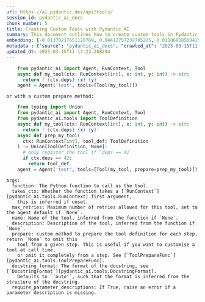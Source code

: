 ```yaml
---
url: https://ai.pydantic.dev/api/tools/
session_id: pydantic_ai_docs
chunk_number: 5
title: Creating Custom Tools with Pydantic AI
summary: This document outlines how to create custom tools in Pydantic AI using the `Agent` and `Tool` classes. It includes examples of defining a tool function with a context parameter and optionally implementing a custom preparation method to conditionally register the tool based on context dependencies.
embedding: [-0.01370217651128769, 0.04412757232785225, 0.011869185604155064, -0.043878648430109024, -0.03154555708169937, -0.026363395154476166, 0.03206603601574898, 0.029282603412866592, -0.00679451460018754, 0.021837491542100906, 0.023331038653850555, -0.05069013312458992, 0.018058359622955322, -0.05041857808828354, -0.0009228602866642177, 0.0035584927536547184, -0.032858069986104965, 0.0026476543862372637, 0.01238966453820467, 0.057433731853961945, 0.05702640116214752, -0.0026434112805873156, 0.0027226146776229143, 0.013996360823512077, 0.03070826455950737, -0.012842254713177681, -0.0032643089070916176, 0.03586779534816742, -0.021848805248737335, 0.015637001022696495, 0.0057111261412501335, -0.016926884651184082, -0.03303910419344902, 0.020943624898791313, -0.014743135310709476, -0.03170396387577057, 0.04358446225523949, -0.010392609052360058, -0.01618010923266411, 0.02844531275331974, -0.0012934186961501837, -0.026499172672629356, 0.019031429663300514, 0.014188711531460285, -0.013362733647227287, 0.0006817143876105547, -0.03516628220677376, 0.035550981760025024, -0.004019569139927626, -0.03774604573845863, -0.004933236166834831, 0.039420630782842636, -0.013351419009268284, 0.04539482668042183, -0.029486270621418953, -0.02817375771701336, 0.0015656802570447326, 0.038085490465164185, -0.00956663116812706, -0.008169258013367653, -0.0010565159609541297, 0.001476576435379684, 0.0028088896069675684, 0.0572979561984539, -0.041185732930898666, -0.006771885324269533, 0.004223234951496124, -0.011156355030834675, -0.036388274282217026, -0.018103620037436485, -0.00771101051941514, 0.05942513048648834, -0.062231190502643585, -0.00885945837944746, 0.0028103040531277657, -0.0306403748691082, -0.009419539012014866, 0.06440362334251404, 0.009549658745527267, -0.02364785224199295, -0.010551015846431255, -0.013000661507248878, 0.004316581878811121, 0.0213962160050869, -0.021418845281004906, -0.03926222398877144, -0.01857883855700493, -0.04145728796720505, 0.009391252882778645, -0.0054820021614432335, -0.01545596495270729, 0.006330609321594238, 0.004777658265084028, 0.03423846885561943, 0.06336266547441483, 0.05847468972206116, 0.022131673991680145, 0.016904255375266075, -0.0070208096876740456, 0.02244848757982254, 0.035550981760025024, 0.034419506788253784, -0.05571388825774193, 0.017617084085941315, 0.047114670276641846, 0.019891351461410522, -0.008853801526129246, -0.0008090054616332054, -0.026227617636322975, 0.015693575143814087, -0.053179383277893066, -0.0038951069582253695, -0.016960827633738518, 0.02394203655421734, -0.03480421006679535, -0.014890226535499096, -0.014844967983663082, -0.001024693134240806, -0.0170739758759737, -0.033129625022411346, -0.044580161571502686, -0.05322464182972908, 0.014811023138463497, 0.012864884920418262, -0.015965130180120468, 0.009866472333669662, -0.0008924518479034305, -0.03269966319203377, -0.041412029415369034, 0.008050452917814255, 0.01238966453820467, -0.006234433967620134, 0.006998180411756039, 0.0314776673913002, -0.025435585528612137, -0.05019228532910347, -0.02717805840075016, 0.014279229566454887, -0.03856071084737778, 0.0217356588691473, 0.0175718255341053, -0.01433580368757248, -0.014437636360526085, -0.016429034993052483, -0.0009398324182257056, 0.0447838269174099, -0.06843168288469315, -0.00927810464054346, -0.039420630782842636, 0.045145899057388306, 0.01778680644929409, 0.023534705862402916, 0.00014125772577244788, 0.007892046123743057, -0.01164289005100727, 0.030187785625457764, 0.004607936833053827, 0.0314776673913002, 0.07436061650514603, -0.022606894373893738, -0.005790329538285732, 0.0025486501399427652, -0.021713027730584145, -0.0005540697602555156, -0.006415470037609339, -0.022968966513872147, 0.051776349544525146, -0.0023011397570371628, -0.04779355600476265, -0.011314761824905872, 0.015546482987701893, -0.06087341904640198, -0.039918482303619385, 0.04143466055393219, 0.06191437691450119, -0.03220181167125702, -0.05865572765469551, -0.01603301800787449, -0.04969443380832672, -0.0018047045450657606, -0.038515448570251465, -0.005360368639230728, -0.05259101465344429, -0.003366141812875867, -0.053405676037073135, -0.04166095331311226, 0.022606894373893738, -0.043878648430109024, 0.016768477857112885, 0.04901554808020592, 0.02434936724603176, 0.01863541267812252, 0.02647654339671135, -0.04969443380832672, 0.009396909736096859, -0.05480870604515076, 0.05978720262646675, -0.03299384564161301, -0.02844531275331974, -0.04039369896054268, -0.0324733667075634, 0.027268577367067337, -0.0010331792291253805, 0.04856295883655548, 0.03211129456758499, -0.04052947834134102, 0.010743366554379463, -0.02817375771701336, -0.02421359159052372, -0.03376324847340584, -0.005445229355245829, -0.05367723107337952, 0.05892728269100189, 0.013985046185553074, -0.0013238271931186318, -0.02625024877488613, 0.015987759456038475, 0.04136677086353302, 0.021645139902830124, 0.007852445356547832, -0.03120611421763897, 0.00034881290048360825, 0.05847468972206116, 0.010964004322886467, -0.03933011367917061, 0.015354132279753685, -0.03453265503048897, -0.055035002529621124, 0.0039743101224303246, 0.05802210047841072, -0.010635876096785069, 0.024394627660512924, -0.0010261074639856815, -0.050509098917245865, 0.03050459921360016, -0.03973744437098503, 0.021498048678040504, -0.032654404640197754, -0.0075752330012619495, -0.02457566373050213, -0.0326317735016346, -0.017255011945962906, 0.021226493641734123, -0.022210877388715744, 0.009391252882778645, 0.0013054406736046076, 0.011122411116957664, -0.002936180680990219, 0.036456163972616196, 0.012661218643188477, 0.05041857808828354, -0.03552835434675217, 0.033717989921569824, -0.020355256274342537, -0.03376324847340584, -0.024892477318644524, -0.015987759456038475, -0.04270191118121147, -0.07499424368143082, -0.0018697644118219614, 0.02907893806695938, 0.0027438297402113676, -0.014777079224586487, 0.008435155265033245, 0.010601932182908058, 0.020309997722506523, 0.01968768611550331, 0.020242109894752502, 0.017628399655222893, 0.004944550804793835, 0.035121019929647446, 0.025820286944508553, 0.03269966319203377, -0.014301858842372894, -0.039216965436935425, -0.004228892270475626, 0.012661218643188477, 0.037316083908081055, 0.005224591586738825, -0.012446238659322262, -0.026295507326722145, 0.03294858708977699, 0.03659193962812424, 0.02335366979241371, 0.020004499703645706, -0.0008945734007284045, 0.012717792764306068, -0.026929134503006935, -0.0509616881608963, -0.0032190498895943165, -0.009051810018718243, 0.04580215737223625, 0.04715992882847786, 0.013600343838334084, -0.019257724285125732, -0.027766427025198936, 0.02950889989733696, 0.011116753332316875, 0.010681135579943657, -0.026499172672629356, -0.018409118056297302, 0.013362733647227287, 0.006240091286599636, -0.020706014707684517, -0.006992523092776537, 0.012152054347097874, 0.022505061700940132, -0.041479919105768204, 0.0417967326939106, -0.005487659480422735, 0.03779130429029465, 0.0769403800368309, -0.0190653745085001, -0.020423145964741707, 0.0024383312556892633, -0.007688380777835846, 0.000504214083775878, 0.004797459114342928, 0.016700588166713715, -0.015026004053652287, -0.009725037962198257, -0.02993885986506939, 0.024485144764184952, -0.016836365684866905, -0.03317488357424736, 0.008056110702455044, -0.0030861012637615204, 0.015444650314748287, 0.005634751636534929, 0.017594454810023308, -0.025797657668590546, -0.052002646028995514, 0.011467511765658855, 0.04025792330503464, 0.04256613552570343, 0.025073513388633728, 0.01065850630402565, 0.017345530912280083, 0.014403692446649075, 0.033423807471990585, -0.06675709784030914, -0.0018287483835592866, -0.051504798233509064, -0.04410494118928909, 0.0018329914892092347, 0.039284855127334595, 0.021837491542100906, 0.03290332853794098, -0.020445775240659714, 0.00906878150999546, 0.04625474661588669, -0.006143915932625532, 0.012819625437259674, 0.01210679579526186, -0.01602170243859291, -0.03883226215839386, -0.02697439305484295, -0.015840666368603706, -0.04200039803981781, -0.0013719148701056838, -0.005456543993204832, -0.01478839386254549, 0.013023290783166885, -0.009549658745527267, -0.05345093458890915, 0.027766427025198936, 0.025254549458622932, -0.0009978206362575293, -0.02075127325952053, 0.016134850680828094, 0.012502811849117279, 0.02068338543176651, -0.02661232091486454, -0.019857406616210938, 0.008152286522090435, -0.025458214804530144, -0.029735194519162178, 0.025164030492305756, 0.03826652467250824, -0.004766343627125025, 0.058203134685754776, -0.027856944128870964, 0.00633626664057374, 0.026204988360404968, 0.010862171649932861, 0.01052272878587246, 0.022855820134282112, 0.030119895935058594, -0.00450044684112072, -0.03276755288243294, 0.06381525844335556, -0.09748799353837967, -0.02208641543984413, 0.015851981937885284, -0.024032555520534515, 0.008146628737449646, 0.006556904409080744, 0.026204988360404968, 0.0519573874771595, -0.03507576137781143, -0.025322437286376953, 0.018533580005168915, -0.03140978142619133, -0.03679560497403145, -0.005911963060498238, 0.05218368396162987, 0.024190960451960564, -0.003077615285292268, 0.003518891055136919, 0.0023761000484228134, 0.047340963035821915, 0.032428108155727386, 0.007892046123743057, 0.02930523455142975, -0.0018386488081887364, -0.05788632109761238, -0.026069212704896927, 0.002357713645324111, 0.029033679515123367, -0.008814199827611446, -0.021622510626912117, -0.0446254201233387, 0.016711903735995293, 0.017481306567788124, 0.0028796070255339146, 0.028400052338838577, 0.015059947967529297, -0.08250724524259567, 0.040778402239084244, -0.021995898336172104, 0.03337854892015457, 0.002572694094851613, 0.06743597984313965, -0.014811023138463497, -0.023398928344249725, -0.01954059489071369, -0.006098656915128231, 0.02287844941020012, 0.04541745409369469, 0.03125137463212013, -0.04469330981373787, -0.04491960629820824, 0.003617895068600774, 0.012536756694316864, -0.05019228532910347, -0.012627274729311466, -0.006483358796685934, -0.03154555708169937, 0.04435386881232262, -0.005498974584043026, 0.027155429124832153, 0.009708065539598465, -0.024258850142359734, 0.013011976145207882, 0.0799274817109108, -0.029893601313233376, 0.031183484941720963, 0.024258850142359734, 0.01892959699034691, 0.04851770028471947, 0.05670958757400513, -0.002516120206564665, -0.01834123022854328, 0.050735391676425934, -0.01849963515996933, 0.015625687316060066, -0.017605770379304886, 0.0042854659259319305, 0.000979434116743505, -0.015784092247486115, 0.004477817099541426, 0.029350493103265762, 0.01800178736448288, -0.01461867243051529, -0.017311586067080498, -0.031319260597229004, 0.017051346600055695, 0.005459372885525227, 0.007371567655354738, 0.007892046123743057, 0.03401217609643936, -0.050373319536447525, 0.006602163892239332, 0.03946588933467865, 0.00476351473480463, 0.061461787670850754, -0.0013796938583254814, -0.007609177380800247, -0.014675246551632881, 0.009476113133132458, -0.02011764608323574, -0.005102957598865032, 0.023964665830135345, -0.008949976414442062, 0.03419321030378342, 0.028196386992931366, 0.01735684461891651, 0.026589691638946533, -0.03084404207766056, -0.00037586226244457066, -0.024236220866441727, 0.01280831079930067, 0.02661232091486454, 0.01503731869161129, 0.0040025971829891205, 0.0034057432785630226, 0.060963939875364304, -0.005779014900326729, 0.028060609474778175, 0.05272679030895233, -0.06182385981082916, -0.018375173211097717, 0.0061835176311433315, 0.031884998083114624, -0.0015713375760242343, 0.015761462971568108, 0.007841129787266254, -0.028897901996970177, 0.002769287908449769, -0.022821875289082527, 0.010811255313456059, -0.019732944667339325, -0.02548084408044815, 0.04783881455659866, 0.03595831245183945, 0.003185105510056019, 0.009555316530168056, -0.04213617369532585, -0.009362965822219849, -0.028060609474778175, 0.002620781771838665, 0.03156818449497223, 0.016327202320098877, -0.002391657792031765, -0.04743148386478424, 0.011275160126388073, 0.021362271159887314, 0.022833188995718956, -0.00534622510895133, 0.014132137410342693, -0.01920115202665329, 0.024439886212348938, -0.0009730695164762437, -0.01048312708735466, 0.007496030069887638, 0.010630219243466854, 0.03091192990541458, 0.02230139635503292, 0.013011976145207882, -0.015433335676789284, 0.04050684720277786, 0.010539701208472252, 0.015116522088646889, -0.011178985238075256, 0.024869846180081367, -0.010822569951415062, -0.016745848581194878, 0.010420896112918854, 0.001639226102270186, -0.030934559181332588, 0.02328578010201454, -0.011116753332316875, 0.0021681913640350103, 0.0032982530537992716, 0.019042745232582092, 0.04272454231977463, 0.031726591289043427, -0.012299146503210068, 0.007026467472314835, -0.026657579466700554, 0.0037282141856849194, -0.002446817234158516, -0.00885945837944746, 0.008508700877428055, 0.01172209344804287, -0.0072923642583191395, 0.02591080591082573, -0.012763051316142082, -0.02781168557703495, -0.015851981937885284, 0.027426984161138535, -0.024892477318644524, 0.0199818704277277, 0.006658737547695637, -0.0060364254750311375, -0.02357996441423893, 0.012400979176163673, -0.006760570220649242, 0.019823463633656502, -0.02026473917067051, -0.029735194519162178, -0.01164289005100727, -0.006240091286599636, -0.006766227539628744, -0.034419506788253784, -0.013181697577238083, 0.01016065664589405, 0.0027989891823381186, -0.017843380570411682, 0.029599417001008987, 0.03290332853794098, -0.030187785625457764, 0.018861709162592888, 0.027426984161138535, -0.030368821695446968, -0.01595381461083889, 0.024190960451960564, 0.01040958147495985, -0.07200714945793152, 0.005991166457533836, 0.015557797625660896, 0.023466816172003746, -0.03394428640604019, -0.030798781663179398, -0.0008125413442030549, 0.019665056839585304, -0.006624793168157339, 0.021939324215054512, 0.04838192090392113, -0.017277641221880913, 0.009498742409050465, -0.006873717997223139, -0.012197313830256462, -0.004689968656748533, 0.03021041490137577, -0.007897703908383846, 0.0023775144945830107, 0.002183749107643962, -0.002620781771838665, 0.07811711728572845, -0.05476344749331474, 0.019608482718467712, 0.004319410305470228, -0.01210679579526186, -0.01770760305225849, 0.011495797894895077, 0.023138688877224922, -0.04166095331311226, 0.0068058292381465435, -0.02860371768474579, 0.020140277221798897, 0.005657380912452936, 0.010296433232724667, 0.011201614513993263, 0.004933236166834831, 0.02634076587855816, -0.03353695571422577, 0.015704890713095665, 0.027223316952586174, -0.012265201658010483, 0.014596043154597282, -0.007428141310811043, -0.01793389767408371, 0.01372480671852827, -0.0028103040531277657, 0.0043872990645468235, -0.012774365954101086, -0.011914444155991077, -0.012796996161341667, 0.012978032231330872, -0.04145728796720505, -0.02104545757174492, 0.002298311097547412, -0.025028252974152565, 0.021498048678040504, 0.03919433429837227, 0.061461787670850754, -0.006534275133162737, 0.02810586988925934, 0.008684080094099045, -0.02033262699842453, -0.0015699232462793589, -0.025752399116754532, -0.014720505103468895, 0.005377340596169233, -0.008395553566515446, 0.02243717387318611, -0.043177131563425064, -0.038221266120672226, 0.023670481517910957, -0.017560509964823723, -0.024236220866441727, -0.02830953523516655, 0.027268577367067337, 0.062366969883441925, -0.0029814396984875202, 0.03394428640604019, 0.025571363046765327, 0.006076027173548937, 0.024620922282338142, -0.01020025834441185, -0.024100443348288536, -0.004497617948800325, -0.0007474814774468541, 0.03043670952320099, -0.00758654810488224, -0.03050459921360016, 0.02230139635503292, -0.037451863288879395, -0.02300291135907173, -0.00568001065403223, 0.013928472064435482, -0.020954938605427742, -0.020932309329509735, -0.006274035666137934, -0.03933011367917061, 0.01855620928108692, 0.016825051978230476, 0.04955865815281868, 0.005702639929950237, 5.626442361972295e-05, 0.02867160737514496, -0.053405676037073135, -0.012955402955412865, -0.01672321930527687, 0.017945213243365288, 0.03534731641411781, 0.01728895679116249, -0.0034227154683321714, -0.010188943706452847, 0.002045143162831664, -0.0020889879669994116, -0.04376550018787384, -0.007060411386191845, -0.0005558377015404403, -0.019325613975524902, 0.016010388731956482, 0.0175718255341053, 0.055804405361413956, -0.029757823795080185, -0.015082578174769878, 0.017266327515244484, -0.02817375771701336, -0.019235095009207726, -0.004101601429283619, -0.010703764855861664, -0.03288069739937782, 0.00949308555573225, -0.01567094586789608, 0.0033265401143580675, 0.026386024430394173, 0.028490571305155754, -0.020988883450627327, 0.008338979445397854, -0.05571388825774193, 0.009023522958159447, -0.006104314234107733, 0.0391264483332634, -0.030459338799118996, 0.017390789464116096, -0.04623211920261383, 0.006387182977050543, -0.00600248109549284, 0.012819625437259674, 0.0044014425948262215, 0.022199563682079315, -0.02400992438197136, -0.04052947834134102, -0.051776349544525146, -0.018839078024029732, -0.019167207181453705, -0.02464355155825615, -0.006675709504634142, 0.018680673092603683, -0.027856944128870964, 0.004056342411786318, 0.022821875289082527, 0.0008691151742823422, 0.009447826072573662, 0.010188943706452847, 0.02428147941827774, -0.03367273136973381, -0.012287831865251064, -0.009266790002584457, 0.0071961889043450356, -0.06245748698711395, -0.02570713870227337, -0.010477469302713871, -0.0025147057604044676, -0.03706716001033783, 0.013894528150558472, 0.014652617275714874, -0.027970092371106148, 0.013521140441298485, -0.0038498477078974247, 0.0007679894915781915, -0.02371574193239212, 0.000498203095048666, 0.0033887713216245174, -0.0011590559734031558, -0.04240772873163223, -0.0021922350861132145, 0.0203213132917881, 0.011048865504562855, 0.028332164511084557, -0.02076258882880211, 0.0060364254750311375, -0.06938212364912033, -0.021984582766890526, 0.01189181488007307, 0.006409812718629837, -0.03240547701716423, 0.00362638127990067, -0.0018796648364514112, 0.029124198481440544, -0.044715940952301025, -0.0032105636782944202, -0.0001808593951864168, 0.040687885135412216, -0.0014935486251488328, 0.006715311203151941, 0.05105220526456833, -0.03973744437098503, 0.004582478664815426, 0.01400767546147108, 0.00458530755713582, 0.02252769097685814, -0.010403923690319061, 0.015976443886756897, -0.039352741092443466, 0.005705468822270632, -0.0217356588691473, 0.023263150826096535, -0.011801296845078468, 0.017175808548927307, 0.027426984161138535, 0.008780254982411861, -0.025299808010458946, -0.024055184796452522, -0.02907893806695938, -0.0043731555342674255, -0.04738622531294823, 0.02647654339671135, 0.005153873935341835, 0.019891351461410522, 0.033491697162389755, 0.010087110102176666, 0.029757823795080185, -0.021079402416944504, 0.029124198481440544, 0.012118110433220863, 0.005317938048392534, 0.011212929151952267, -0.0184883214533329, 0.02011764608323574, -0.013430622406303883, -0.013566399924457073, 0.010002249851822853, 0.03686349466443062, 0.009872130118310452, 0.00700383773073554, 0.04964917525649071, 0.03634301573038101, -0.018329914659261703, -0.02731383591890335, -0.012989346869289875, 0.04550797492265701, 0.03317488357424736, -0.010041851550340652, -0.002449645893648267, -0.004862518981099129, -0.008667107671499252, -0.019088003784418106, -0.026137100532650948, -0.001956039573997259, -0.012627274729311466, -0.025684509426355362, -0.028784755617380142, 0.009764639660716057, 0.0007177802035585046, 0.013283530250191689, 0.0016929713310673833, -0.010353007353842258, -0.004794630222022533, -0.006958578713238239, 0.024371998384594917, -0.013713492080569267, 0.0472957044839859, -0.014245285652577877, 0.0017523737624287605, 0.06888426840305328, -0.035121019929647446, 0.006274035666137934, -0.026861244812607765, 0.0025260206311941147, -0.023987295106053352, -0.007937305606901646, 0.009860815480351448, -0.009832528419792652, 0.0217356588691473, -0.005951564759016037, -0.034125324338674545, 0.02033262699842453, -0.037655528634786606, 0.02858108840882778, 0.009362965822219849, 0.039986368268728256, 0.0005781135987490416, 0.051142726093530655, -0.019936610013246536, -0.006013796199113131, 0.004953037016093731, 0.021305697038769722, -0.021000199019908905, -0.021565936505794525, -0.037655528634786606, 0.02188275009393692, 0.015965130180120468, -0.02391940727829933, -0.038017600774765015, 0.02867160737514496, -0.029101567342877388, -0.007954278029501438, 0.07304810732603073, -0.006517303176224232, -0.016214054077863693, 0.004110087174922228, -0.0008549717022106051, 0.04964917525649071, 0.011252530850470066, -0.010296433232724667, -0.03919433429837227, -0.011524084955453873, -0.038583338260650635, -0.005216105375438929, -0.03269966319203377, -0.010771653614938259, 0.02860371768474579, 0.01030774787068367, -0.01638377644121647, 0.028988420963287354, -0.008039138279855251, 0.002347813220694661, 0.06453940272331238, -0.07132826000452042, -0.03715767711400986, -0.01842043176293373, 0.011484483256936073, -0.02441725693643093, 0.05059961602091789, -0.02274267189204693, -0.032790180295705795, -0.00335482694208622, -0.0022374941036105156, -0.0005766992690041661, 0.01588592678308487, 0.015139151364564896, -0.04632263630628586, 0.015263614244759083, -0.0026009809225797653, 0.033084362745285034, 0.013204327784478664, -0.022957652807235718, -0.025073513388633728, -0.033785879611968994, -0.024236220866441727, -0.020807847380638123, -0.01842043176293373, 0.017684973776340485, 0.006115628872066736, -0.0017764176009222865, -0.029916230589151382, -0.02597869373857975, 0.006969893351197243, 0.010720737278461456, 0.015659630298614502, -0.0037904453929513693, 0.008831172250211239, 0.014799708500504494, -0.007818500511348248, -0.03326540067791939, 0.015625687316060066, 0.023240521550178528, 0.010375636629760265, -0.0032558226957917213, -0.026318136602640152, 0.04009951651096344, 0.02711017057299614, -0.003934708423912525, 0.004064828157424927, -0.015931185334920883, -0.017775490880012512, 0.003985624760389328, 0.021905379369854927, -0.030391450971364975, 0.015603057108819485, 0.02266346849501133, 0.0176510289311409, -0.011558029800653458, -0.006658737547695637, 0.032654404640197754, -0.019597167149186134, 0.015218354761600494, 0.055668629705905914, -0.011156355030834675, -0.0022728529293090105, 0.0031737908720970154, -0.007903361693024635, 0.05281731113791466, -0.004458016250282526, 0.007303678896278143, 0.038153376430273056, 0.052138425409793854, 0.013521140441298485, -0.05766002833843231, -0.017537880688905716, 0.010811255313456059, 0.006194832269102335, -0.010879144072532654, 0.01983477734029293, -0.02302554063498974, 0.0076770661398768425, -0.003965823911130428, -0.02491510659456253, -0.0029870972502976656, -0.030368821695446968, 0.0012990761315450072, -0.03663719817996025, -0.020592866465449333, -0.003349169623106718, -0.03353695571422577, 0.015557797625660896, -0.004279808606952429, 0.010115397162735462, 0.030052008107304573, 0.033423807471990585, -0.0025500645861029625, -0.026453914120793343, 0.0011901715770363808, 0.009459140710532665, 0.007116985507309437, 0.04059736803174019, -0.016112221404910088, 0.04435386881232262, -0.04919658601284027, -0.01658744178712368, 0.06598769128322601, 0.015591742470860481, 0.022821875289082527, 0.006296664942055941, -0.010641533881425858, 0.005527261178940535, 0.02138490043580532, 0.010862171649932861, 0.05779580399394035, 0.042181432247161865, -0.007614834699779749, 0.023602593690156937, -0.007054754067212343, 0.016825051978230476, -0.041887249797582626, -0.008344637230038643, -0.04788407310843468, 0.03419321030378342, 0.03523416817188263, -0.02514140121638775, -0.005527261178940535, 0.017628399655222893, 0.031522925943136215, 0.025956064462661743, 0.033491697162389755, -0.014200026169419289, -0.0036829551681876183, 0.015625687316060066, 0.019597167149186134, 0.026657579466700554, 0.04186461865901947, -0.003340683411806822, -0.023534705862402916, 0.01949533447623253, 0.03206603601574898, 0.020343942567706108, -0.0212378092110157, -0.014200026169419289, -0.010364321991801262, -0.011654204688966274, -0.019823463633656502, -0.034283727407455444, -0.00455419160425663, 0.01048312708735466, 0.0030068980995565653, 0.014279229566454887, -0.03586779534816742, -0.02471144124865532, -0.03217918425798416, 0.009464798495173454, 0.00041511032031849027, -0.009628862142562866, 0.011410937644541264, 0.014562099240720272, 0.0059402501210570335, 0.04120836406946182, 0.012491497211158276, -0.009266790002584457, -0.007614834699779749, -0.021554620936512947, 0.01433580368757248, 0.012627274729311466, -0.004885148722678423, -0.0008726509986445308, -0.004506104160100222, 0.005190647207200527, -0.007326308637857437, -0.004933236166834831, -0.04009951651096344, 0.038085490465164185, -0.010822569951415062, -0.04150254651904106, -0.011297790333628654, -0.0033237114548683167, 0.044082313776016235, 0.05231945961713791, -0.014267914928495884, -0.026883874088525772, 0.017311586067080498, -0.052138425409793854, 0.023625222966074944, 0.009634519927203655, 0.02987097203731537, 0.01892959699034691, 0.021939324215054512, 0.024304108694195747, -0.0408010333776474, -0.016644015908241272, 0.001784903695806861, 0.018160192295908928, -0.03919433429837227, 0.02337629906833172, 0.059560906141996384, -0.004421243444085121, -0.0022615380585193634, -0.009662806987762451, 0.00458530755713582, -0.031658705323934555, 0.001058637397363782, -0.0008747725514695048, -0.03394428640604019, 0.005493316799402237, 0.014833653345704079, -0.014460265636444092, -0.012683847919106483, 0.027132799848914146, -0.009809899143874645, 0.0016491265268996358, -0.01252544205635786, 0.009136670269072056, -0.0014270743122324347, 0.035550981760025024, 0.013464567251503468, 0.012661218643188477, 0.021430158987641335, 0.014041619375348091, 0.036886125802993774, 0.006551247090101242, -0.0006633279263041914, -0.0010444939834997058, -0.030459338799118996, -0.0023732713889330626, 0.030391450971364975, 0.018544895574450493, 0.025367695838212967, 0.00503224041312933, 0.001342920819297433, -0.04222669079899788, -0.00011686027573887259, 0.015851981937885284, 0.02371574193239212, 0.022550320252776146, 0.015908556059002876, -0.003748015034943819, -0.034985244274139404, 0.0021554622799158096, 0.0024779329542070627, 0.003071957966312766, -0.04227194935083389, 0.012729107402265072, -0.005951564759016037, -0.022210877388715744, -0.0026929134037345648, -0.007976907305419445, -0.03516628220677376, -0.05435611680150032, 0.014743135310709476, 0.05670958757400513, 0.005923278164118528, -0.010590617544949055, 0.0028682921547442675, -0.0003875305992551148, -0.012299146503210068, 0.004571164026856422, 0.006132600829005241, 0.013611658476293087, -0.007903361693024635, -0.008152286522090435, -0.012072850950062275, -0.006551247090101242, 0.04233983904123306, 0.01834123022854328, -0.014663931913673878, 0.02921471558511257, 0.004890806041657925, -0.009487427771091461, -0.04892503097653389, 0.007863759994506836, 0.027698537334799767, 0.03021041490137577, 0.042317211627960205, -0.002152633387595415, -0.018895652145147324, -0.0011505698785185814, 0.024937735870480537, 0.00011668348452076316, 0.0025472359266132116, 0.032586514949798584, -0.03084404207766056, -0.019427446648478508, 0.04575689882040024, 0.024666180834174156, -0.0007743540336377919, -0.008265433833003044, -0.03174922242760658, -0.0035471778828650713, 0.012955402955412865, 0.025526102632284164, -0.025254549458622932, 0.019529279321432114, 0.04783881455659866, 0.01238966453820467, -0.046209488064050674, -0.011880500242114067, 0.005722440779209137, -0.022357970476150513, -0.035890426486730576, 0.005660209804773331, 0.04715992882847786, 0.0014907198492437601, 0.02711017057299614, 0.004203434102237225, -0.0002620074665173888, 0.01616879552602768, 0.0185675248503685, 0.012129425071179867, -0.016768477857112885, -0.006296664942055941, -0.022686097770929337, -0.019642427563667297, 0.03213392570614815, 0.02837742306292057, -0.012570700608193874, 0.02754013054072857, 0.013362733647227287, -0.004237378481775522, 0.01069245021790266, -0.019223781302571297, 0.0024355025961995125, -0.019257724285125732, 0.02238059975206852, -0.005538575816899538, -0.002449645893648267, 0.017119234427809715, -0.032428108155727386, 0.0034962615463882685, -0.01878250576555729, -0.048743996769189835, 0.024598293006420135, -0.03238284960389137, -0.01857883855700493, 0.01793389767408371, -0.025797657668590546, 0.011495797894895077, 0.001927752629853785, -0.009413882158696651, 0.03826652467250824, 0.027494871988892555, -0.04801984876394272, 0.010488784871995449, -0.013951101340353489, -0.015433335676789284, 0.013045920990407467, 0.00758654810488224, -0.03292595595121384, 0.00056255585514009, -0.02428147941827774, 0.020140277221798897, -0.03288069739937782, 0.0033180539030581713, -0.011558029800653458, -0.050735391676425934, 0.02618235908448696, 0.005552719347178936, -0.022957652807235718, 0.003278452204540372, 0.012570700608193874, 0.011077151633799076, 0.00823148898780346, 0.0068058292381465435, 0.023693112656474113, 0.031047707423567772, -0.012944087386131287, 0.02266346849501133, -0.018861709162592888, -0.023670481517910957, -0.03704453259706497, 0.009334678761661053, -0.0030663004145026207, -0.0068793753162026405, -0.007761926855891943, 0.03376324847340584, -0.0025048055686056614, 0.001130061806179583, 0.018895652145147324, 0.024892477318644524, 0.05974194407463074, 0.009091411717236042, 0.021294381469488144, -0.011778667569160461, -0.0024241877254098654, 0.00679451460018754, -0.02202984131872654, 0.008378581143915653, -0.016474293544888496, 0.014596043154597282, -0.006307980045676231, 0.0031737908720970154, -0.012955402955412865, 0.007083041127771139, -0.017662344500422478, -0.03344643861055374, 0.00903483759611845, 0.01309117954224348, 0.014935486018657684, 0.014154767617583275, -0.012378349900245667, -0.030187785625457764, -0.024892477318644524, -0.02076258882880211, -0.015297558158636093, -0.0019602824468165636, 0.006019453518092632, -0.024439886212348938, -0.026091841980814934, -0.011105438694357872, 0.03220181167125702, -0.02252769097685814, -0.01857883855700493, 0.0021554622799158096, 0.03819863498210907, 0.0068793753162026405, -0.010381294414401054, 0.00017290370306000113, 0.006613478530198336, -0.015557797625660896, 0.0024850047193467617, 0.012333090417087078, 0.01317038293927908, 0.008214517496526241, 0.01800178736448288, -0.003394428640604019, 0.011982332915067673, 0.009758981876075268, -0.05720743536949158, 0.027924831956624985, -0.006834116298705339, 0.016429034993052483, 0.012480182573199272, -0.0044693308882415295, -0.039420630782842636, -0.011490141041576862, -0.0007213160861283541, -0.008831172250211239, -0.04046158865094185, -0.017062662169337273, -0.03000674955546856, 0.013385363854467869, 0.01023420225828886, -0.010896115563809872, 0.0056290943175554276, 0.008152286522090435, -0.024892477318644524, -0.010369979776442051, 0.023048169910907745, -0.027223316952586174, -0.03686349466443062, -0.035550981760025024, 0.00012260605581104755, -0.02604658156633377, -0.01955190859735012, -0.032858069986104965, 0.011580659076571465, -0.014528154395520687, -0.005753556732088327, 0.008802885189652443, -0.009572288952767849, 0.019031429663300514, 0.026272878050804138, 0.019257724285125732, -0.013532455079257488, -0.009753325022757053, -0.0023124543949961662, 0.012129425071179867, 0.015207040123641491, 0.00021886992908548564, -0.008910374715924263, 0.004565506707876921, -0.02604658156633377, -0.007778898812830448, 0.045779526233673096, 0.004064828157424927, 0.0199026670306921, -0.014878911897540092, -6.479469448095188e-05, 0.021792231127619743, 0.00427132286131382, -0.022041156888008118, 0.018974855542182922, -0.010104082524776459, 0.02202984131872654, 0.022697413340210915, 0.022505061700940132, -0.01387189794331789, 0.010822569951415062, -0.035324689000844955, 0.035618871450424194, -0.00988910160958767, -0.013985046185553074, -0.002204964170232415, -0.032020777463912964, 0.0034792893566191196, 0.0037734732031822205, -0.012582015246152878, -0.009425196796655655, -0.03337854892015457, -0.0003182276850566268, -0.0203213132917881, 0.027087541297078133, 0.02428147941827774, -0.016395090147852898, 0.01813756301999092, 0.005377340596169233, 0.005151045508682728, -0.015308872796595097, 0.007490372285246849, 0.02224482223391533, 0.03260914608836174, 0.0003447466588113457, -0.021713027730584145, -0.03457791358232498, -0.016338516026735306, -0.00995133351534605, 0.015365446917712688, 0.014969429932534695, 0.0033435123041272163, 0.029192086309194565, -0.0176510289311409, -0.008559617213904858, -0.03521154075860977, 0.03536994755268097, -0.008983921259641647, 0.009708065539598465, 0.010754681192338467, -0.03419321030378342, 0.00033325509866699576, 0.03217918425798416, 0.004274151287972927, -0.03387639671564102, -0.02907893806695938, 0.010324720293283463, 0.005518775433301926, 0.007467743009328842, 0.030595116317272186, -0.010087110102176666, 0.008276748470962048, -0.013770065270364285, -0.00758654810488224, -0.017402105033397675, 0.02316131815314293, 0.0024171159602701664, -0.004653195850551128, 0.04213617369532585, 0.01242360845208168, -0.011880500242114067, -0.005510289222002029, 0.02674809843301773, -0.010336034931242466, 0.008384238928556442, 9.20208403840661e-05, -0.012876199558377266, -0.01023986004292965, -0.008949976414442062, -0.016417719423770905, 0.031387150287628174, 0.0036037517711520195, 0.03211129456758499, -0.00935730803757906, -0.014697875827550888, -0.022210877388715744, 0.028694236651062965, -0.02124912291765213, 0.011388308368623257, 0.0027537301648408175, 4.676179014495574e-05, -0.012717792764306068, -0.03143240883946419, -0.028852643445134163, -0.01433580368757248, -0.034487396478652954, 0.024032555520534515, -0.01006448082625866, 0.020739959552884102, 0.00850304402410984, 0.017492622137069702, -0.014607357792556286, 0.011354363523423672, -0.006313637364655733, -0.01412082277238369, -0.005985509138554335, -0.008412525989115238, -0.013487196527421474, 0.003847019048407674, 0.02527717873454094, -0.04915132746100426, -0.003199249040335417, -0.009204559028148651, -0.02957678772509098, 0.04082366079092026, 0.00617786031216383, -0.004958694335073233, 0.01742473430931568, -0.02259558066725731, 0.03790445253252983, -0.020977569743990898, -0.0030182127375155687, -0.010918745771050453, -0.0031398464925587177, -0.03661457076668739, -0.019800834357738495]
metadata : {"source": "pydantic_ai_docs", "crawled_at": "2025-03-15T11:17:23.268294", "url_path": "/api/tools/", "chunk_size": 1891}
updated_dt: 2025-03-15T11:17:23.268294
---
```

```python {noqa="I001"}
    from pydantic_ai import Agent, RunContext, Tool
    async def my_tool(ctx: RunContext[int], x: int, y: int) -> str:
      return f'{ctx.deps} {x} {y}'
    agent = Agent('test', tools=[Tool(my_tool)])
```
    or with a custom prepare method:
```python {noqa="I001"}
    from typing import Union
    from pydantic_ai import Agent, RunContext, Tool
    from pydantic_ai.tools import ToolDefinition
    async def my_tool(ctx: RunContext[int], x: int, y: int) -> str:
      return f'{ctx.deps} {x} {y}'
    async def prep_my_tool(
      ctx: RunContext[int], tool_def: ToolDefinition
    ) -> Union[ToolDefinition, None]:
      # only register the tool if `deps == 42`
      if ctx.deps == 42:
        return tool_def
    agent = Agent('test', tools=[Tool(my_tool, prepare=prep_my_tool)])
```

    Args:
      function: The Python function to call as the tool.
      takes_ctx: Whether the function takes a [`RunContext`][pydantic_ai.tools.RunContext] first argument,
        this is inferred if unset.
      max_retries: Maximum number of retries allowed for this tool, set to the agent default if `None`.
      name: Name of the tool, inferred from the function if `None`.
      description: Description of the tool, inferred from the function if `None`.
      prepare: custom method to prepare the tool definition for each step, return `None` to omit this
        tool from a given step. This is useful if you want to customise a tool at call time,
        or omit it completely from a step. See [`ToolPrepareFunc`][pydantic_ai.tools.ToolPrepareFunc].
      docstring_format: The format of the docstring, see [`DocstringFormat`][pydantic_ai.tools.DocstringFormat].
        Defaults to `'auto'`, such that the format is inferred from the structure of the docstring.
      require_parameter_descriptions: If True, raise an error if a parameter description is missing.